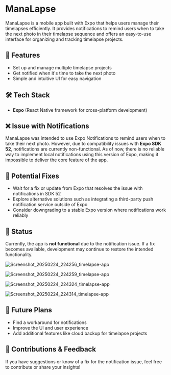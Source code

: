 # ManaLapse

ManaLapse is a mobile app built with Expo that helps users manage their timelapses efficiently. It provides notifications to remind users when to take the next photo in their timelapse sequence and offers an easy-to-use interface for organizing and tracking timelapse projects.

## 🚀 Features

- Set up and manage multiple timelapse projects
- Get notified when it's time to take the next photo
- Simple and intuitive UI for easy navigation

## 🛠️ Tech Stack

- **Expo** (React Native framework for cross-platform development)

## ❌ Issue with Notifications

ManaLapse was intended to use Expo Notifications to remind users when to take their next photo. However, due to compatibility issues with **Expo SDK 52**, notifications are currently non-functional. As of now, there is no reliable way to implement local notifications using this version of Expo, making it impossible to deliver the core feature of the app.

## 🔧 Potential Fixes

- Wait for a fix or update from Expo that resolves the issue with notifications in SDK 52
- Explore alternative solutions such as integrating a third-party push notification service outside of Expo
- Consider downgrading to a stable Expo version where notifications work reliably

## 📝 Status

Currently, the app is **not functional** due to the notification issue. If a fix becomes available, development may continue to restore the intended functionality.

![Screenshot_20250224_224256_timelapse-app](https://github.com/user-attachments/assets/abbc2ea3-5dbb-43ed-81dc-550d5b8156a4)

![Screenshot_20250224_224259_timelapse-app](https://github.com/user-attachments/assets/fc8a63b7-7523-4ee4-b816-8eac3daff6e1)

![Screenshot_20250224_224324_timelapse-app](https://github.com/user-attachments/assets/7784ba61-308a-4f3a-a0a3-bd16872e35cc)

![Screenshot_20250224_224314_timelapse-app](https://github.com/user-attachments/assets/2a085e0f-5408-4d7c-af85-2df573e01510)




## 📌 Future Plans

- Find a workaround for notifications
- Improve the UI and user experience
- Add additional features like cloud backup for timelapse projects

## 📩 Contributions & Feedback

If you have suggestions or know of a fix for the notification issue, feel free to contribute or share your insights!

